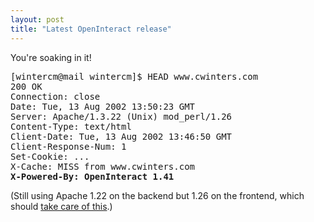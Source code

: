 ```yaml
---
layout: post
title: "Latest OpenInteract release"
---
```




<p>You're soaking in it!</p>

<p><pre>
[wintercm@mail wintercm]$ HEAD www.cwinters.com
200 OK
Connection: close
Date: Tue, 13 Aug 2002 13:50:23 GMT
Server: Apache/1.3.22 (Unix) mod_perl/1.26
Content-Type: text/html
Client-Date: Tue, 13 Aug 2002 13:46:50 GMT
Client-Response-Num: 1
Set-Cookie: ...
X-Cache: MISS from www.cwinters.com
<b>X-Powered-By: OpenInteract 1.41</b>
</pre>

<p>(Still using Apache 1.22 on the backend but 1.26 on the frontend, which should <a href="http://cve.mitre.org/cgi-bin/cvename.cgi?name=CAN-2002-0392">take care of this</a>.)</p>


